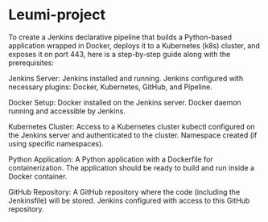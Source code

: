 # Leumi-project

To create a Jenkins declarative pipeline that builds a Python-based application wrapped in Docker, deploys it to a Kubernetes (k8s) cluster, and exposes it on port 443, here is a step-by-step guide along with the 
prerequisites:

Jenkins Server:
Jenkins installed and running.
Jenkins configured with necessary plugins: Docker, Kubernetes, GitHub, and Pipeline.

Docker Setup:
Docker installed on the Jenkins server.
Docker daemon running and accessible by Jenkins.

Kubernetes Cluster:
Access to a Kubernetes cluster 
kubectl configured on the Jenkins server and authenticated to the cluster.
Namespace created (if using specific namespaces).

Python Application:
A Python application with a Dockerfile for containerization.
The application should be ready to build and run inside a Docker container.

GitHub Repository:
A GitHub repository where the code (including the Jenkinsfile) will be stored.
Jenkins configured with access to this GitHub repository.
